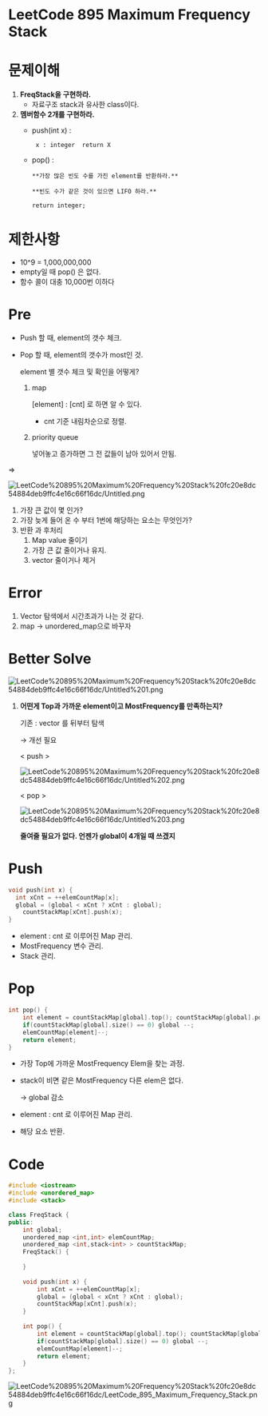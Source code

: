 # LeetCode 895 Maximum Frequency Stack

# 문제이해

1. **FreqStack을 구현하라.**
    - 자료구조 stack과 유사한 class이다.
2. **멤버함수 2개를 구현하라.**
    - push(int x) :

           x : integer  return X

    - pop() :

          **가장 많은 빈도 수를 가진 element를 반환하라.**

          **빈도 수가 같은 것이 있으면 LIFO 하라.**

          return integer;

# 제한사항

- 10^9 = 1,000,000,000
- empty일 때 pop() 은 없다.
- 함수 콜이 대충 10,000번 이하다

# Pre

- Push 할 때, element의 갯수 체크.
- Pop 할 때, element의 갯수가 most인 것.

    element 별 갯수 체크 및 확인을 어떻게?

    1. map

        [element] : [cnt] 로 하면 알 수 있다.
        + cnt 기준 내림차순으로 정렬.

    2. priority queue

        넣어놓고 증가하면 그 전 값들이 남아 있어서 안됨.

⇒ 

![LeetCode%20895%20Maximum%20Frequency%20Stack%20fc20e8dc54884deb9ffc4e16c66f16dc/Untitled.png](LeetCode%20895%20Maximum%20Frequency%20Stack%20fc20e8dc54884deb9ffc4e16c66f16dc/Untitled.png)

1. 가장 큰 값이 몇 인가?
2. 가장 늦게 들어 온 수 부터 1번에 해당하는 요소는 무엇인가?
3. 반환 과 후처리
    1. Map value 줄이기
    2. 가장 큰 값 줄이거나 유지.
    3. vector 줄이거나 제거

# Error

1. Vector 탐색에서 시간초과가 나는 것 같다.
2. map → unordered_map으로 바꾸자

# Better Solve

![LeetCode%20895%20Maximum%20Frequency%20Stack%20fc20e8dc54884deb9ffc4e16c66f16dc/Untitled%201.png](LeetCode%20895%20Maximum%20Frequency%20Stack%20fc20e8dc54884deb9ffc4e16c66f16dc/Untitled%201.png)

1. **어떤게 Top과 가까운 element이고 MostFrequency를 만족하는지?**

    기존 : vector 를 뒤부터 탐색

    → 개선 필요

    < push >

    ![LeetCode%20895%20Maximum%20Frequency%20Stack%20fc20e8dc54884deb9ffc4e16c66f16dc/Untitled%202.png](LeetCode%20895%20Maximum%20Frequency%20Stack%20fc20e8dc54884deb9ffc4e16c66f16dc/Untitled%202.png)

    < pop >

    ![LeetCode%20895%20Maximum%20Frequency%20Stack%20fc20e8dc54884deb9ffc4e16c66f16dc/Untitled%203.png](LeetCode%20895%20Maximum%20Frequency%20Stack%20fc20e8dc54884deb9ffc4e16c66f16dc/Untitled%203.png)

    **줄여줄 필요가 없다.  언젠가  global이 4개일 때 쓰겠지**

# Push

```cpp
void push(int x) {
  int xCnt = ++elemCountMap[x];
  global = (global < xCnt ? xCnt : global);
	countStackMap[xCnt].push(x);
}
```

- element : cnt  로 이루어진 Map 관리.
- MostFrequency  변수 관리.
- Stack 관리.

# Pop

```cpp
int pop() {
    int element = countStackMap[global].top(); countStackMap[global].pop(); 
    if(countStackMap[global].size() == 0) global --;
    elemCountMap[element]--;
    return element;
}
```

- 가장 Top에 가까운 MostFrequency Elem을 찾는 과정.
- stack이 비면 같은 MostFrequency 다른 elem은 없다.

    → global 감소

- element : cnt 로 이루어진 Map 관리.
- 해당 요소 반환.

# Code

```cpp
#include <iostream>
#include <unordered_map>
#include <stack>

class FreqStack {
public:
    int global;
    unordered_map <int,int> elemCountMap;
    unordered_map <int,stack<int> > countStackMap;
    FreqStack() {
        
    }
    
    void push(int x) {
        int xCnt = ++elemCountMap[x];
        global = (global < xCnt ? xCnt : global);
        countStackMap[xCnt].push(x);
    }
    
    int pop() {
        int element = countStackMap[global].top(); countStackMap[global].pop();
        if(countStackMap[global].size() == 0) global --;
        elemCountMap[element]--;
        return element;
    }
};
```

![LeetCode%20895%20Maximum%20Frequency%20Stack%20fc20e8dc54884deb9ffc4e16c66f16dc/LeetCode_895_Maximum_Frequency_Stack.png](LeetCode%20895%20Maximum%20Frequency%20Stack%20fc20e8dc54884deb9ffc4e16c66f16dc/LeetCode_895_Maximum_Frequency_Stack.png)